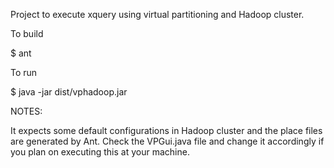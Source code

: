 Project to execute xquery using virtual partitioning and Hadoop cluster.

To build

$ ant

To run

$ java -jar dist/vphadoop.jar

NOTES:

It expects some default configurations in Hadoop cluster and the place files are generated by Ant. Check the VPGui.java file and change it accordingly if you plan on executing this at your machine.
